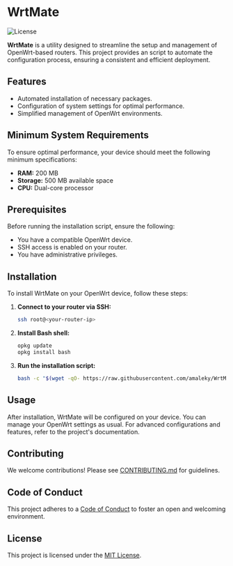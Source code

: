 # WrtMate

![License](https://img.shields.io/github/license/amaleky/WrtMate)

**WrtMate** is a utility designed to streamline the setup and management of OpenWrt-based routers. This project provides an script to automate the configuration process, ensuring a consistent and efficient deployment.

## Features

- Automated installation of necessary packages.
- Configuration of system settings for optimal performance.
- Simplified management of OpenWrt environments.

## Minimum System Requirements

To ensure optimal performance, your device should meet the following minimum specifications:

- **RAM:** 200 MB
- **Storage:** 500 MB available space
- **CPU:** Dual-core processor

## Prerequisites

Before running the installation script, ensure the following:

- You have a compatible OpenWrt device.
- SSH access is enabled on your router.
- You have administrative privileges.

## Installation

To install WrtMate on your OpenWrt device, follow these steps:

1. **Connect to your router via SSH:**

   ```bash
   ssh root@<your-router-ip>
   ```

2. **Install Bash shell:**

   ```bash
   opkg update
   opkg install bash
   ```

3. **Run the installation script:**

   ```bash
   bash -c "$(wget -qO- https://raw.githubusercontent.com/amaleky/WrtMate/main/install.sh)"
   ```

## Usage

After installation, WrtMate will be configured on your device. You can manage your OpenWrt settings as usual. For advanced configurations and features, refer to the project's documentation.

## Contributing

We welcome contributions! Please see [CONTRIBUTING.md](CONTRIBUTING.md) for guidelines.

## Code of Conduct

This project adheres to a [Code of Conduct](CODE_OF_CONDUCT.md) to foster an open and welcoming environment.

## License

This project is licensed under the [MIT License](LICENSE).
